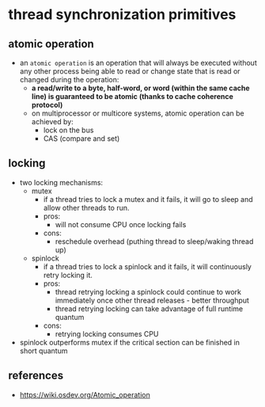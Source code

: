 # thread synchronization primitives

## atomic operation
* an `atomic operation` is an operation that will always be executed without any other process being able to read or change state that is read or changed during the operation:
    * **a read/write to a byte, half-word, or word (within the same cache line) is guaranteed to be atomic (thanks to cache coherence protocol)**
    * on multiprocessor or multicore systems, atomic operation can be achieved by:
        * lock on the bus
        * CAS (compare and set)

## locking
* two locking mechanisms:
    * mutex
        * if a thread tries to lock a mutex and it fails, it will go to sleep and allow other threads to run.
        * pros:
            * will not consume CPU once locking fails
        * cons:
            * reschedule overhead (puthing thread to sleep/waking thread up)
    * spinlock
        * if a thread tries to lock a spinlock and it fails, it will continuously retry locking it.
        * pros:
            * thread retrying locking a spinlock could continue to work immediately once other thread releases - better throughput
            * thread retrying locking can take advantage of full runtime quantum 
        * cons:
            * retrying locking consumes CPU
* spinlock outperforms mutex if the critical section can be finished in short quantum

## references
* https://wiki.osdev.org/Atomic_operation
